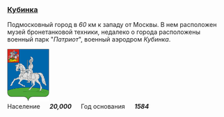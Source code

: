 <!--2021-11-18 00:22:08-->
### [Кубинка]()
Подмосковный город в *60* км к западу от Москвы.
В нем расположен музей бронетанковой техники, недалеко о города расположены военный парк "*Патриот*",
военный аэродром *Кубинка*.

<img src="Kubinka.png" width="96px"><br>
Население &emsp; ***20,000*** &emsp;
Год&nbsp;основания &emsp; ***1584***